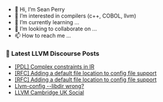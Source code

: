 - 👋 Hi, I’m Sean Perry
- 👀 I’m interested in compilers (c++, COBOL, llvm)
- 🌱 I’m currently learning ...
- 💞️ I’m looking to collaborate on ...
- 📫 How to reach me ...

<!---
s66perry/s66perry is a ✨ special ✨ repository because its `README.md` (this file) appears on your GitHub profile.
You can click the Preview link to take a look at your changes.
--->
### 📕 Latest LLVM Discourse Posts

<!-- DISCOURSE-LLVM:START -->
- [[PDL] Complex constraints in IR](https://discourse.llvm.org/t/pdl-complex-constraints-in-ir/63764#post_3)
- [[RFC] Adding a default file location to config file support](https://discourse.llvm.org/t/rfc-adding-a-default-file-location-to-config-file-support/63606#post_16)
- [[RFC] Adding a default file location to config file support](https://discourse.llvm.org/t/rfc-adding-a-default-file-location-to-config-file-support/63606#post_15)
- [Llvm-config --libdir wrong?](https://discourse.llvm.org/t/llvm-config-libdir-wrong/63707#post_2)
- [LLVM Cambridge UK Social](https://discourse.llvm.org/t/llvm-cambridge-uk-social/63523#post_6)
<!-- DISCOURSE-LLVM:END -->
